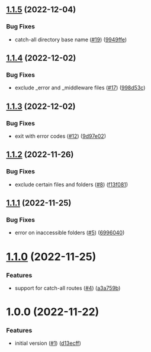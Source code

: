 ## [1.1.5](https://github.com/jozefhruska/next-scout/compare/v1.1.4...v1.1.5) (2022-12-04)


### Bug Fixes

* catch-all directory base name ([#19](https://github.com/jozefhruska/next-scout/issues/19)) ([9949ffe](https://github.com/jozefhruska/next-scout/commit/9949ffe07c658f4c34ed5b192c776b918cb63b52))

## [1.1.4](https://github.com/jozefhruska/next-scout/compare/v1.1.3...v1.1.4) (2022-12-02)


### Bug Fixes

* exclude _error and _middleware files ([#17](https://github.com/jozefhruska/next-scout/issues/17)) ([998d53c](https://github.com/jozefhruska/next-scout/commit/998d53c848fef1b69b458844b018d1957b55bff6))

## [1.1.3](https://github.com/jozefhruska/next-scout/compare/v1.1.2...v1.1.3) (2022-12-02)


### Bug Fixes

* exit with error codes ([#12](https://github.com/jozefhruska/next-scout/issues/12)) ([9d97e02](https://github.com/jozefhruska/next-scout/commit/9d97e0216f21db35f197d01ab55a0f6a40a1d818))

## [1.1.2](https://github.com/jozefhruska/next-scout/compare/v1.1.1...v1.1.2) (2022-11-26)


### Bug Fixes

* exclude certain files and folders ([#8](https://github.com/jozefhruska/next-scout/issues/8)) ([f13f081](https://github.com/jozefhruska/next-scout/commit/f13f081fdd835e40a06536b5413934533cd07cc6))

## [1.1.1](https://github.com/jozefhruska/next-scout/compare/v1.1.0...v1.1.1) (2022-11-25)


### Bug Fixes

* error on inaccessible folders ([#5](https://github.com/jozefhruska/next-scout/issues/5)) ([6996040](https://github.com/jozefhruska/next-scout/commit/6996040a7d36f76660b42d396cfcacc10a626980))

# [1.1.0](https://github.com/jozefhruska/next-scout/compare/v1.0.0...v1.1.0) (2022-11-25)


### Features

* support for catch-all routes ([#4](https://github.com/jozefhruska/next-scout/issues/4)) ([a3a759b](https://github.com/jozefhruska/next-scout/commit/a3a759b777d074a9bc16b86e711bb91b41c0939f))

# 1.0.0 (2022-11-22)


### Features

* initial version ([#1](https://github.com/jozefhruska/next-scout/issues/1)) ([d13ecff](https://github.com/jozefhruska/next-scout/commit/d13ecff14c90d5febae4e5b94bb8e52642a708ab))
